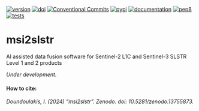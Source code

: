 [![version](https://img.shields.io/github/v/release/josephdoun/msi2slstr?include_prereleases)](https://github.com/JosephDoun/msi2slstr/releases)
[![doi](https://zenodo.org/badge/DOI/10.5281/zenodo.13755873.svg)](https://zenodo.org/records/13755872)
[![Conventional Commits](https://img.shields.io/badge/Conventional%20Commits-1.0.0-%23FE5196?logo=conventionalcommits&logoColor=white)](https://conventionalcommits.org)
[![pypi](https://github.com/JosephDoun/msi2slstr/actions/workflows/release.yml/badge.svg?branch=main)](https://github.com/JosephDoun/msi2slstr/actions/workflows/release.yml)
[![documentation](https://github.com/JosephDoun/msi2slstr/actions/workflows/docs.yml/badge.svg?branch=main)](https://github.com/JosephDoun/msi2slstr/actions/workflows/docs.yml)
[![pep8](https://github.com/JosephDoun/msi2slstr/actions/workflows/pep8.yml/badge.svg?branch=main)](https://github.com/JosephDoun/msi2slstr/actions/workflows/pep8.yml)
[![tests](https://github.com/JosephDoun/msi2slstr/actions/workflows/tests.yml/badge.svg?branch=main&event=pull_request_target)](https://github.com/JosephDoun/msi2slstr/actions/workflows/tests.yml)

# msi2slstr
AI assisted data fusion software for Sentinel-2 L1C and Sentinel-3 SLSTR Level 1 and 2 products 


*Under development.*



#### How to cite:

*Doundoulakis, I. (2024) “msi2slstr”. Zenodo. doi: 10.5281/zenodo.13755873.*

